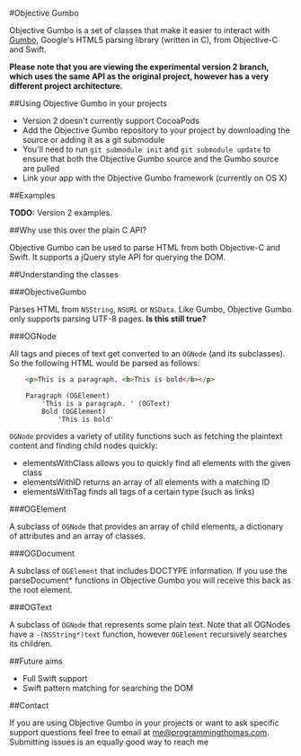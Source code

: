 #Objective Gumbo

Objective Gumbo is a set of classes that make it easier to interact with [Gumbo](https://github.com/google/gumbo-parser), Google's HTML5 parsing library (written in C), from Objective-C and Swift.

**Please note that you are viewing the experimental version 2 branch, which uses the same API as the original project, however has a very different project architecture.**

##Using Objective Gumbo in your projects

* Version 2 doesn't currently support CocoaPods
* Add the Objective Gumbo repository to your project by downloading the source or adding it as a git submodule
* You'll need to run `git submodule init` and `git submodule update` to ensure that both the Objective Gumbo source and the Gumbo source are pulled
* Link your app with the Objective Gumbo framework (currently on OS X)

##Examples

**TODO:** Version 2 examples.

##Why use this over the plain C API?

Objective Gumbo can be used to parse HTML from both Objective-C and Swift. It supports a jQuery style API for querying the DOM.

##Understanding the classes

###ObjectiveGumbo

Parses HTML from `NSString`, `NSURL` or `NSData`. Like Gumbo, Objective Gumbo only supports parsing UTF-8 pages. **Is this still true?**

###OGNode

All tags and pieces of text get converted to an `OGNode` (and its subclasses). So the following HTML would be parsed as follows:

```html
	<p>This is a paragraph. <b>This is bold</b></p>
```

```
	Paragraph (OGElement)
		'This is a paragraph. ' (OGText)
		Bold (OGElement)
			'This is bold'	
```

`OGNode` provides a variety of utility functions such as fetching the plaintext content and finding child nodes quickly:

* elementsWithClass allows you to quickly find all elements with the given class
* elementsWithID returns an array of all elements with a matching ID
* elementsWithTag finds all tags of a certain type (such as links)

###OGElement

A subclass of `OGNode` that provides an array of child elements, a dictionary of attributes and an array of classes.

###OGDocument

A subclass of `OGElement` that includes DOCTYPE information. If you use the parseDocument* functions in Objective Gumbo you will receive this back as the root element.

###OGText

A subclass of `OGNode` that represents some plain text. Note that all OGNodes have a `-(NSString*)text` function, however `OGElement` recursively searches its children.

##Future aims

* Full Swift support
* Swift pattern matching for searching the DOM

##Contact

If you are using Objective Gumbo in your projects or want to ask specific support questions feel free to email at me@programmingthomas.com. Submitting issues is an equally good way to reach me
